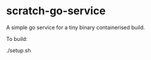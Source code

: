# scratch-go-service
A simple go service for a tiny binary containerised build.

To build:

./setup.sh
